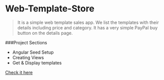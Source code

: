 # Web-Template-Store
> It is a simple web template sales app.
> We list the templates with their details including price and category.
> It has a very simple PayPal buy button on the details page.

###Project Sections
 - Angular Seed Setup
 - Creating Views
 - Get & Display templates

[Check it here]()
